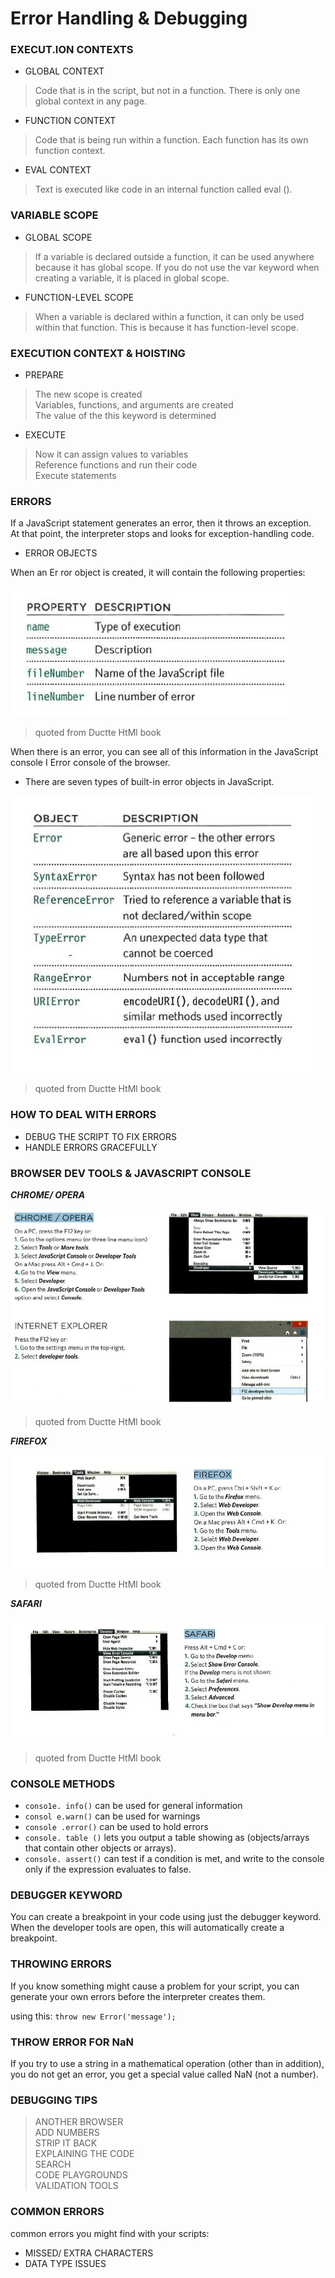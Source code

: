 # Error Handling & Debugging    

### EXECUT.ION CONTEXTS   

* GLOBAL CONTEXT  
> Code that is in the script, but not in a function.
There is only one global context in any page.  

* FUNCTION CONTEXT   
> Code that is being run within a function.
Each function has its own function context.   

* EVAL CONTEXT   
> Text is executed like code in an internal function
called eval ().   


### VARIABLE SCOPE   

* GLOBAL SCOPE  
> If a variable is declared outside a function, it can
be used anywhere because it has global scope.
If you do not use the var keyword when creating
a variable, it is placed in global scope.   

* FUNCTION-LEVEL SCOPE  
> When a variable is declared within a function,
it can only be used within that function. This is
because it has function-level scope.  


### EXECUTION CONTEXT & HOISTING   

* PREPARE   
> The new scope is created   
> Variables, functions, and arguments are created   
> The value of the this keyword is determined    


* EXECUTE  
> Now it can assign values to variables  
> Reference functions and run their code  
> Execute statements   


### ERRORS

If a JavaScript statement generates an error, then it throws an exception.  
At that point, the interpreter stops and looks for exception-handling code.  


* ERROR OBJECTS   

When an Er ror object is created, it will contain the
following properties:   


![ob](er.PNG)    
> quoted from Ductte HtMl book   


When there is an error, you can see all of this
information in the JavaScript console I Error console
of the browser.   



* There are seven types of built-in error objects in
JavaScript.

![ob](er1.PNG)    
> quoted from Ductte HtMl book   


### HOW TO DEAL WITH ERRORS   

* DEBUG THE SCRIPT TO FIX ERRORS
* HANDLE ERRORS GRACEFULLY



### BROWSER DEV TOOLS & JAVASCRIPT CONSOLE   

***CHROME/ OPERA***   
 

![ob](br.PNG)    
> quoted from Ductte HtMl book  


***FIREFOX***    


![ob](br1.PNG)    
> quoted from Ductte HtMl book  


***SAFARI***   

![ob](br2.PNG)    
> quoted from Ductte HtMl book   



### CONSOLE METHODS   

* `conso1e. info()` can be used for general information  
* `consol e.warn()` can be used for warnings  
* `console .error()` can be used to hold errors  
* `console. table ()` lets you output a table showing as (objects/arrays that contain other objects or arrays).   
* `console. assert()` can test if a condition is met, and write to the console only if the expression evaluates to false.   




### DEBUGGER KEYWORD   
 You can create a breakpoint
in your code using just the
debugger keyword. When the
developer tools are open, this
will automatically create a
breakpoint.    


### THROWING ERRORS   
If you know something might cause a problem for your script, you can
generate your own errors before the interpreter creates them.

using this:
`throw new Error('message');`   



### THROW ERROR FOR NaN   
If you try to use a string in a
mathematical operation (other
than in addition), you do not get
an error, you get a special value
called NaN (not a number).    




### DEBUGGING TIPS   

> ANOTHER BROWSER   
> ADD NUMBERS  
> STRIP IT BACK  
> EXPLAINING THE CODE  
> SEARCH   
> CODE PLAYGROUNDS   
> VALIDATION TOOLS  


### COMMON ERRORS   
common errors you might find
with your scripts:   

* MISSED/ EXTRA
CHARACTERS   
* DATA TYPE ISSUES   
